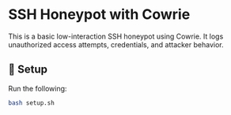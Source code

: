# SSH Honeypot with Cowrie

This is a basic low-interaction SSH honeypot using Cowrie. It logs unauthorized access attempts, credentials, and attacker behavior.

## 🔧 Setup

Run the following:

```bash
bash setup.sh
